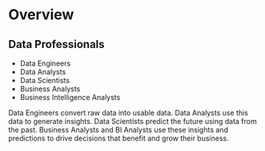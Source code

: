 # Overview

## Data Professionals
- Data Engineers
- Data Analysts
- Data Scientists
- Business Analysts
- Business Intelligence Analysts

Data Engineers convert raw data into usable data. Data Analysts use this data to generate insights. Data Scientists predict the future using data from the past. Business Analysts and BI Analysts use these insights and predictions to drive decisions that benefit and grow their business.  